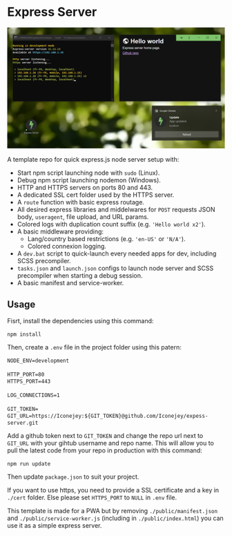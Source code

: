 # Express Server

![Screenshot](public/img/screenchot.png)

A template repo for quick express.js node server setup with:

-   Start npm script launching node with `sudo` (Linux).
-   Debug npm script launching nodemon (Windows).
-   HTTP and HTTPS servers on ports 80 and 443.
-   A dedicated SSL cert folder used by the HTTPS server.
-   A `route` function with basic express routage.
-   All desired express libraries and middelwares for `POST` requests JSON body, `useragent`, file upload, and URL params.
-   Colored logs with duplication count suffix (e.g. `'Hello world x2'`).
-   A basic middleware providing:
    -   Lang/country based restrictions (e.g. `'en-US'` or `'N/A'`).
    -   Colored connexion logging.
-   A `dev.bat` script to quick-launch every needed apps for dev, including SCSS precompiler.
-   `tasks.json` and `launch.json` configs to launch node server and SCSS precompiler when starting a debug session.
-   A basic manifest and service-worker.

## Usage

Fisrt, install the dependencies using this command:

    npm install

Then, create a `.env` file in the project folder using this patern:

    NODE_ENV=development

    HTTP_PORT=80
    HTTPS_PORT=443

    LOG_CONNECTIONS=1

    GIT_TOKEN=
    GIT_URL=https://Iconejey:${GIT_TOKEN}@github.com/Iconejey/expess-server.git

Add a github token next to `GIT_TOKEN` and change the repo url next to `GIT_URL` with your gihtub username and repo name. This will allow you to pull the latest code from your repo in production with this command:

    npm run update

Then update `package.json` to suit your project.

If you want to use https, you need to provide a SSL certificate and a key in `./cert` folder. Else please set `HTTPS_PORT` to `NULL` in `.env` file.

This template is made for a PWA but by removing `./public/manifest.json` and `./public/service-worker.js` (including in `./public/index.html`) you can use it as a simple express server.
